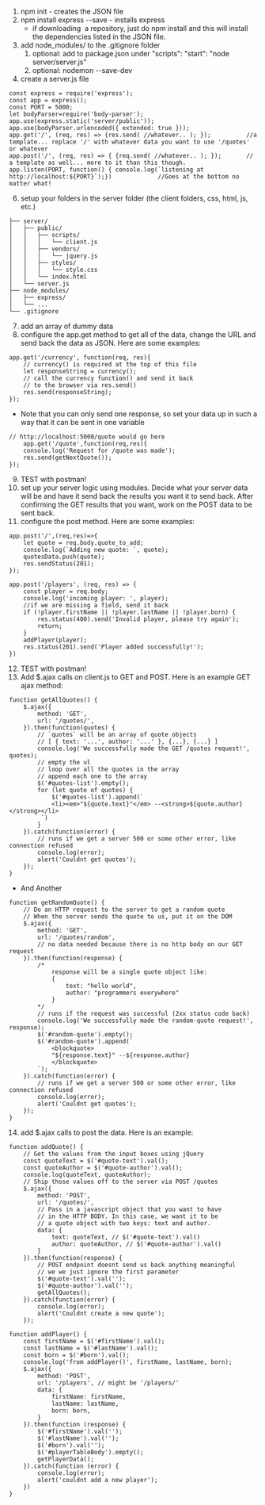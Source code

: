 1. npm init - creates the JSON file
2. npm install express --save - installs express
	- if downloading  a repository, just do npm install and this will install the dependencies listed in the JSON file.
3. add node_modules/ to the .gitignore folder
	1. optional: add to package.json under "scripts": "start": "node server/server.js"
	2. optional: nodemon --save-dev
4. create a server.js file
```
const express = require('express'); 
const app = express(); 
const PORT = 5000; 
let bodyParser=require('body-parser');
app.use(express.static('server/public')); 
app.use(bodyParser.urlencoded({ extended: true })); 
app.get('/', (req, res) => {res.send( //whatever.. ); });          //a template... replace '/' with whatever data you want to use '/quotes' or whatever
app.post('/', (req, res) => { {req.send( //whatever.. ); });       // a template as well... more to it than this though.
app.listen(PORT, function() { console.log(`listening at http://localhost:${PORT}`);})             //Goes at the bottom no matter what!
```
6. setup your folders in the server folder (the client folders, css, html, js, etc.)
```
├── server/ 
│   ├── public/ 
│   │   ├── scripts/ 
│   │   │   └── client.js 
│   │   ├── vendors/ 
│   │   │   └── jquery.js 
│   │   ├── styles/ 
│   │   │   └── style.css 
│   │   └── index.html 
│   └── server.js 
├── node_modules/ 
│   ├── express/ 
│   └── ... 
└── .gitignore
```
7. add an array of dummy data
8. configure the app.get method to get all of the data, change the URL and send back the data as JSON. Here are some examples:
```
app.get('/currency', function(req, res){ 
    // currency() is required at the top of this file 
    let responseString = currency(); 
    // call the currency function() and send it back 
    // to the browser via res.send() 
    res.send(responseString); 
});
```
- Note that you can only send one response, so set your data up in such a way that it can be sent in one variable
```
// http://localhost:5000/quote would go here 
    app.get('/quote',function(req,res){ 
    console.log('Request for /quote was made'); 
    res.send(getNextQuote()); 
}); 
```
9. TEST with postman!
10. set up your server logic using modules. Decide what your server data will be and have it send back the results you want it to send back. After confirming the GET results that you want, work on the POST data to be sent back.
11. configure the post method. Here are some examples:
```
app.post('/',(req,res)=>{ 
    let quote = req.body.quote_to_add; 
    console.log(`Adding new quote: `, quote); 
    quotesData.push(quote); 
    res.sendStatus(201); 
});
```

```
app.post('/players', (req, res) => { 
    const player = req.body; 
    console.log('incoming player: ', player); 
    //if we are missing a field, send it back 
    if (!player.firstName || !player.lastName || !player.born) { 
        res.status(400).send('Invalid player, please try again'); 
        return; 
    } 
    addPlayer(player); 
    res.status(201).send('Player added successfully!'); 
})
```
12. TEST with postman!
13. Add $.ajax calls on client.js to GET and POST. Here is an example GET ajax method:
```
function getAllQuotes() { 
    $.ajax({ 
        method: 'GET', 
        url: '/quotes/', 
    }).then(function(quotes) { 
        // `quotes` will be an array of quote objects 
        // [ { text: '...', author: '...' }, {...}, {...} ] 
        console.log('We successfully made the GET /quotes request!', quotes); 
        // empty the ul 
        // loop over all the quotes in the array 
        // append each one to the array 
        $('#quotes-list').empty(); 
        for (let quote of quotes) { 
            $('#quotes-list').append(` 
            <li><em>"${quote.text}"</em> --<strong>${quote.author}</strong></li> 
         `) 
        } 
    }).catch(function(error) { 
        // runs if we get a server 500 or some other error, like connection refused 
        console.log(error); 
        alert('Couldnt get quotes'); 
    }); 
}
```
- And Another
```
function getRandomQuote() { 
    // Do an HTTP request to the server to get a random quote 
    // When the server sends the quote to us, put it on the DOM 
    $.ajax({ 
        method: 'GET', 
        url: '/quotes/random', 
        // no data needed because there is no http body on our GET request 
    }).then(function(response) { 
        /* 
            response will be a single quote object like: 
            { 
                text: "hello world", 
                author: "programmers everywhere" 
            } 
        */ 
        // runs if the request was successful (2xx status code back) 
        console.log('We successfully made the random-quote request!', response); 
        $('#random-quote').empty(); 
        $('#random-quote').append(` 
            <blockquote> 
            "${response.text}" --${response.author} 
            </blockquote> 
        `); 
    }).catch(function(error) { 
        // runs if we get a server 500 or some other error, like connection refused 
        console.log(error); 
        alert('Couldnt get quotes'); 
    }); 
}
```
14. add $.ajax calls to post the data. Here is an example:
```
function addQuote() { 
    // Get the values from the input boxes using jQuery 
    const quoteText = $('#quote-text').val(); 
    const quoteAuthor = $('#quote-author').val(); 
    console.log(quoteText, quoteAuthor); 
    // Ship those values off to the server via POST /quotes 
    $.ajax({ 
        method: 'POST', 
        url: '/quotes/', 
        // Pass in a javascript object that you want to have 
        // in the HTTP BODY. In this case, we want it to be 
        // a quote object with two keys: text and author. 
        data: { 
            text: quoteText, // $('#quote-text').val() 
            author: quoteAuthor, // $('#quote-author').val() 
        } 
    }).then(function(response) { 
        // POST endpoint doesnt send us back anything meaningful 
        // we we just ignore the first parameter 
        $('#quote-text').val(''); 
        $('#quote-author').val(''); 
        getAllQuotes(); 
    }).catch(function(error) { 
        console.log(error); 
        alert('Couldnt create a new quote'); 
    });
```

```
function addPlayer() { 
    const firstName = $('#firstName').val(); 
    const lastName = $('#lastName').val(); 
    const born = $('#born').val(); 
    console.log('from addPlayer()', firstName, lastName, born); 
    $.ajax({ 
        method: 'POST', 
        url: '/players', // might be '/players/' 
        data: { 
            firstName: firstName, 
            lastName: lastName, 
            born: born, 
        } 
    }).then(function (response) { 
        $('#firstName').val(''); 
        $('#lastName').val(''); 
        $('#born').val(''); 
        $('#playerTableBody').empty(); 
        getPlayerData(); 
    }).catch(function (error) { 
        console.log(error); 
        alert('couldnt add a new player'); 
    }) 
}
```